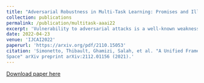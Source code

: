```yaml
---
title: "Adversarial Robustness in Multi-Task Learning: Promises and Illusions"
collection: publications
permalink: /publication/multitask-aaai22
excerpt: 'Vulnerability to adversarial attacks is a well-known weakness of Deep Neural networks. While most of the studies focus on single-task neural networks with computer vision datasets, very little research has considered complex multi-task models that are common in real applications. In this paper, we evaluate the design choices that impact the robustness of multi-task deep learning networks. We provide evidence that blindly adding auxiliary tasks, or weighing the tasks provides a false sense of robustness. Thereby, we tone down the claim made by previous research and study the different factors which may affect robustness. In particular, we show that the choice of the task to incorporate in the loss function are important factors that can be leveraged to yield more robust models.'
date: 2022-04-23
venue: 'IJCAI2022'
paperurl: 'https://arxiv.org/pdf/2110.15053'
citation: 'Simonetto, Thibault, Ghamizi, Salah, et al. "A Unified Framework for Adversarial Attack and Defense in Constrained Feature
Space" arXiv preprint arXiv:2112.01156 (2021).'
---
```

[Download paper here](https://arxiv.org/pdf/2112.01156)
